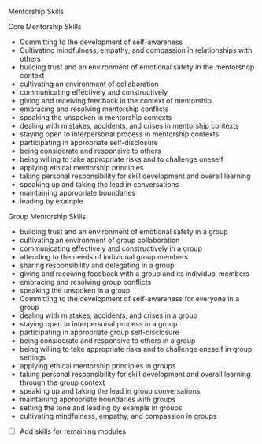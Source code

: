 Mentorship Skills


Core Mentorship Skills

* Committing to the development of self-awareness
* Cultivating mindfulness, empathy, and compassion in relationships with others
* building trust and an environment of emotional safety in the mentorshop context
* cultivating an environment of collaboration
* communicating effectively and constructively
* giving and receiving feedback in the context of mentorship
* embracing and resolving mentorship conflicts
* speaking the unspoken in mentorship contexts
* dealing with mistakes, accidents, and crises in mentorship contexts
* staying open to interpersonal process in mentorship contexts
* participating in appropriate self-disclosure
* being considerate and responsive to others
* being willing to take appropriate risks and to challenge oneself
* applying ethical mentorship principles
* taking personal responsibility for skill development and overall learning
* speaking up and taking the lead in conversations
* maintaining appropriate boundaries
* leading by example

Group Mentorship Skills

* building trust and an environment of emotional safety in a group
* cultivating an environment of group collaboration
* communicating effectively and constructively in a group
* attending to the needs of individual group members
* sharing responsibility and delegating in a group
* giving and receiving feedback with a group and its individual members
* embracing and resolving group conflicts
* speaking the unspoken in a group
* Committing to the development of self-awareness for everyone in a group
* dealing with mistakes, accidents, and crises in a group
* staying open to interpersonal process in a group
* participating in appropriate group self-disclosure
* being considerate and responsive to others in a group
* being willing to take appropriate risks and to challenge oneself in group settings
* applying ethical mentorship principles in groups 
* taking personal responsibility for skill development and overall learning through the group context
* speaking up and taking the lead in group conversations
* maintaining appropriate boundaries with groups
* setting the tone and leading by example in groups
* cultivating mindfulness, empathy, and compassion in groups


 
- [ ] Add skills for remaining modules

